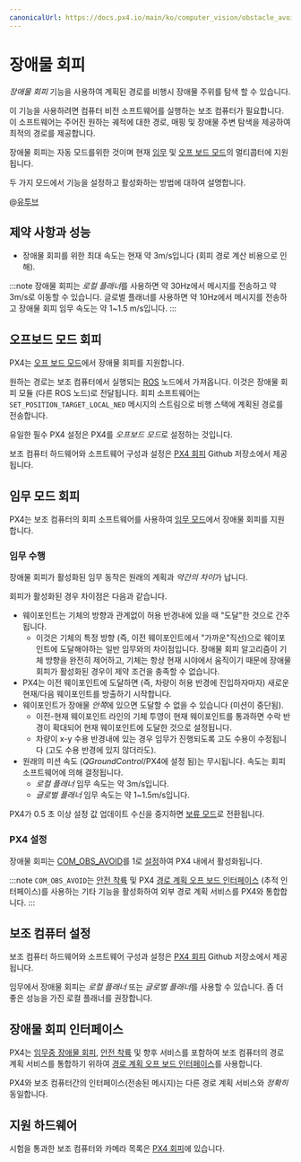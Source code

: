 ```yaml
---
canonicalUrl: https://docs.px4.io/main/ko/computer_vision/obstacle_avoidance
---
```


# 장애물 회피

*장애물 회피* 기능을 사용하여 계획된 경로를 비행시 장애물 주위를 탐색 할 수 있습니다.

이 기능을 사용하려면 컴퓨터 비전 소프트웨어를 실행하는 보조 컴퓨터가 필요합니다. 이 소프트웨어는 주어진 원하는 궤적에 대한 경로, 매핑 및 장애물 주변 탐색을 제공하여 최적의 경로를 제공합니다.

장애물 회피는 자동 모드를위한 것이며 현재 [임무](#mission_mode) 및 [오프 보드 모드](#offboard_mode)의 멀티콥터에 지원됩니다.

두 가지 모드에서 기능을 설정하고 활성화하는 방법에 대하여 설명합니다.

@[유투브](https://youtu.be/PrGt7pKj3tI)

## 제약 사항과 성능

- 장애물 회피를 위한 최대 속도는 현재 약 3m/s입니다 (회피 경로 계산 비용으로 인해).
  
:::note
장애물 회피는 *로컬 플래너*를 사용하면 약 30Hz에서 메시지를 전송하고 약 3m/s로 이동할 수 있습니다. 글로벌 플래너를 사용하면 약 10Hz에서 메시지를 전송하고 장애물 회피 임무 속도는 약 1~1.5 m/s입니다.
:::

<span id="offboard_mode"></span>

## 오프보드 모드 회피

PX4는 [오프 보드 모드](../flight_modes/offboard.md)에서 장애물 회피를 지원합니다.

원하는 경로는 보조 컴퓨터에서 실행되는 [ROS](../ros/README.md) 노드에서 가져옵니다. 이것은 장애물 회피 모듈 (다른 ROS 노드)로 전달됩니다. 회피 소프트웨어는 `SET_POSITION_TARGET_LOCAL_NED` 메시지의 스트림으로 비행 스택에 계획된 경로를 전송합니다.

유일한 필수 PX4 설정은 PX4를 *오프보드 모드*로 설정하는 것입니다.

보조 컴퓨터 하드웨어와 소프트웨어 구성과 설정은 [PX4 회피](https://github.com/PX4/avoidance#obstacle-detection-and-avoidance) Github 저장소에서 제공됩니다.

<span id="mission_mode"></span>

## 임무 모드 회피

PX4는 보조 컴퓨터의 회피 소프트웨어를 사용하여 [임무 모드](../flight_modes/mission.md)에서 장애물 회피를 지원합니다.

### 임무 수행

장애물 회피가 활성화된 임무 동작은 원래의 계획과 *약간의 차이*가 납니다.

회피가 활성화된 경우 차이점은 다음과 같습니다.

- 웨이포인트는 기체의 방향과 관계없이 허용 반경내에 있을 때 "도달"한 것으로 간주됩니다. 
  - 이것은 기체의 특정 방향 (즉, 이전 웨이포인트에서 "가까운"직선)으로 웨이포인트에 도달해야하는 일반 임무와의 차이점입니다. 장애물 회피 알고리즘이 기체 방향을 완전히 제어하고, 기체는 항상 현재 시야에서 움직이기 때문에 장애물 회피가 활성화된 경우이 제약 조건을 충족할 수 없습니다. 
- PX4는 이전 웨이포인트에 도달하면 (즉, 차량이 허용 반경에 진입하자마자) 새로운 현재/다음 웨이포인트를 방출하기 시작합니다.
- 웨이포인트가 장애물 *안쪽*에 있으면 도달할 수 없을 수 있습니다 (미션이 중단됨). 
  - 이전-현재 웨이포인트 라인의 기체 투영이 현재 웨이포인트를 통과하면 수락 반경이 확대되어 현재 웨이포인트에 도달한 것으로 설정됩니다.
  - 차량이 x-y 수용 반경내에 있는 경우 임무가 진행되도록 고도 수용이 수정됩니다 (고도 수용 반경에 있지 않더라도).
- 원래의 미션 속도 (*QGroundControl*/PX4에 설정 됨)는 무시됩니다. 속도는 회피 소프트웨어에 의해 결정됩니다. 
  - *로컬 플래너* 임무 속도는 약 3m/s입니다.
  - *글로벌 플래너* 임무 속도는 약 1~1.5m/s입니다.

PX4가 0.5 초 이상 설정 값 업데이트 수신을 중지하면 [보류 모드](../flight_modes/hold.md)로 전환됩니다.

### PX4 설정

장애물 회피는 [COM_OBS_AVOID](../advanced_config/parameter_reference.md#COM_OBS_AVOID)를 1로 [설정](../advanced_config/parameters.md)하여 PX4 내에서 활성화됩니다.

:::note
`COM_OBS_AVOID`는 [안전 착륙](../computer_vision/safe_landing.md) 및 PX4 [경로 계획 오프 보드 인터페이스](../computer_vision/path_planning_interface.md) (추적 인터페이스)를 사용하는 기타 기능을 활성화하여 외부 경로 계획 서비스를 PX4와 통합합니다.
:::

## 보조 컴퓨터 설정

보조 컴퓨터 하드웨어와 소프트웨어 구성과 설정은 [PX4 회피](https://github.com/PX4/avoidance#obstacle-detection-and-avoidance) Github 저장소에서 제공됩니다.

임무에서 장애물 회피는 *로컬 플래너* 또는 *글로벌 플래너*를 사용할 수 있습니다. 좀 더 좋은 성능을 가진 로컬 플래너를 권장합니다.

<span id="interface"></span>

## 장애물 회피 인터페이스

PX4는 [임무중 장애물 회피](../computer_vision/obstacle_avoidance.md#mission_mode), [안전 착륙](../computer_vision/safe_landing.md) 및 향후 서비스를 포함하여 보조 컴퓨터의 경로 계획 서비스를 통합하기 위하여 [경로 계획 오프 보드 인터페이스](../computer_vision/path_planning_interface.md)를 사용합니다.

PX4와 보조 컴퓨터간의 인터페이스(전송된 메시지)는 다른 경로 계획 서비스와 *정확히* 동일합니다.

## 지원 하드웨어

시험을 통과한 보조 컴퓨터와 카메라 목록은 [PX4 회피](https://github.com/PX4/avoidance#run-on-hardware)에 있습니다.

<!-- ## Further Information -->

<!-- @mrivi is expert! -->

<!-- Issue with discussion : https://github.com/PX4/Devguide/issues/530 -->

<!-- PR for mavlink docs: https://github.com/mavlink/mavlink-devguide/pull/133 -->